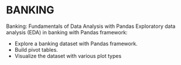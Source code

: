 # BANKING
Banking: Fundamentals of Data Analysis with Pandas
Exploratory data analysis (EDA) in banking with Pandas framework:
* Explore a banking dataset with Pandas framework.
* Build pivot tables.
* Visualize the dataset with various plot types 
